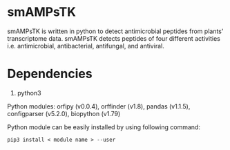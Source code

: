 # smAMPsTK
smAMPsTK is written in python to detect antimicrobial peptides from plants' transcriptome data. smAMPsTK detects peptides of four different activities i.e. antimicrobial, antibacterial, antifungal, and antiviral.
# Dependencies
1. python3

Python modules: orfipy (v0.0.4), orffinder (v1.8), pandas (v1.1.5), configparser (v5.2.0), biopython (v1.79) 

Python module can be easily installed by using following command:

`pip3 install < module name > --user`

